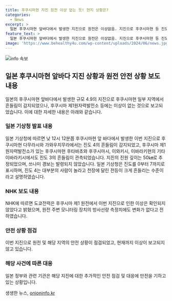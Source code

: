 ```yaml
---
title: 후쿠시마현 지진 원전 이상 없는 듯! 현지 상황은?
categories:
  - News
excerpt: >
  일본 후쿠시마현 앞바다에서 발생한 지진으로 원전은 이상없음. 지진으로 후쿠시마현 등 진도 4~3의 흔들림 발생. 쓰나미 경보는 발령되지 않았고, 진도는 주변 물체 흔들림 정도를 상대적으로 수치화한 것. NHK에 따르면 후쿠시마 원전 주변의 방사선량 측정치에 변화 없음. 지진으로 이상 확인되지 않음. (150자)
feature_text: >
  일본 후쿠시마현 앞바다에서 발생한 지진으로 원전은 이상없음. 지진으로 후쿠시마현 등 진도 4~3의 흔들림 발생. 쓰나미 경보는 발령되지 않았고, 진도는 주변 물체 흔들림 정도를 상대적으로 수치화한 것. NHK에 따르면 후쿠시마 원전 주변의 방사선량 측정치에 변화 없음. 지진으로 이상 확인되지 않음. (150자)
image: 'https://www.behealthy4u.com/wp-content/uploads/2024/06/news.jpg'
---
```


<p><img src="https://www.behealthy4u.com/wp-content/uploads/2024/06/news.jpg" alt="info 속보" /></p>

<h2 data-ke-size="size26">일본 후쿠시마현 앞바다 지진 상황과 원전 안전 상황 보도 내용</h2>

<p data-ke-size="size16">일본의 후쿠시마현 앞바다에서 발생한 규모 4.9의 지진으로 후쿠시마현 일부 지역에서 흔들림이 감지되었으나, 후쿠시마 제1원자력발전소 등에는 이상이 없는 것으로 보고되었습니다. 이에 대한 자세한 내용은 아래와 같습니다.</p>

<h3>일본 기상청 발표 내용</h3>

<p data-ke-size="size16">일본 기상청에 따르면 낮 12시 12분쯤 후쿠시마현 앞 바다에서 발생한 이번 지진으로 후쿠시마현 다무라시와 가와우치무라에서는 진도 4의 흔들림이 감지되었고, 후쿠시마 제1원자력발전소가 있는 후쿠시마현 후타바초와 후쿠시마시, 이와키시, 이바라키현의 기타이바라키시에서도 진도 3의 흔들림이 관측되었습니다. 지진의 진원 깊이는 50㎞로 추정되었으며, 쓰나미 경보는 발령되지 않았습니다. 일본 기상청은 진도를 0부터 7까지로 표시하며, 진도 4는 대부분의 사람이 놀라고 천장에 달린 전등이 크게 흔들리는 수준이라고 설명하였습니다.</p>

<h3>NHK 보도 내용</h3>

<p data-ke-size="size16">NHK에 따르면 도쿄전력은 후쿠시마 제1 원전에서 이번 지진으로 인한 이상은 확인되지 않았다고 밝혔으며, 원전 주변 모니터링 장치의 방사선량 측정치에도 변화가 없다고 전하였습니다.</p>

<h3>안전 상황 점검</h3>

<p data-ke-size="size16">이번 지진으로 원전 및 해당 지역의 안전 상황이 점검되었고, 현재까지 이상이 보고되지 않고 있습니다.</p>

<h3>해당 사건에 따른 대응</h3>

<p data-ke-size="size16">일본 정부와 관련 기관은 해당 지진에 대한 추가적인 안전 점검 및 대응에 만전을 기하고 있는 상황입니다.</p>
생생한 뉴스, <a href="https://onioninfo.kr" rel="dofollow">onioninfo.kr</a>


